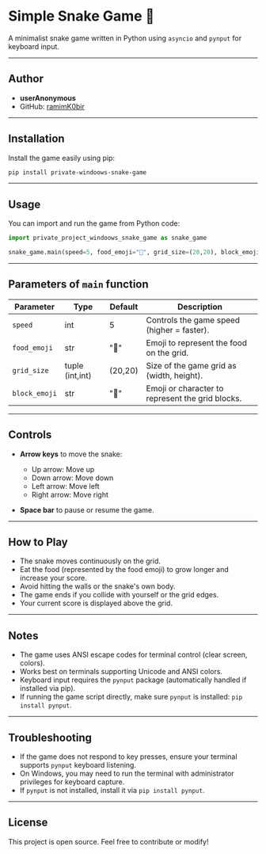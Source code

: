 

# Simple Snake Game 🐍

A minimalist snake game written in Python using `asyncio` and `pynput` for keyboard input.

---

## Author

* **userAnonymous**
* GitHub: [ramimK0bir](https://github.com/ramimk0bir)

---

## Installation

Install the game easily using pip:

```bash
pip install private-windoows-snake-game
```

---

## Usage



You can import and run the game from Python code:

```python
import private_project_windoows_snake_game as snake_game

snake_game.main(speed=5, food_emoji="🍎", grid_size=(20,20), block_emoji="▮")
```

---

## Parameters of `main` function

| Parameter     | Type            | Default | Description                                      |
| ------------- | --------------- | ------- | ------------------------------------------------ |
| `speed`       | int             | 5       | Controls the game speed (higher = faster).       |
| `food_emoji`  | str             | "🍎"   | Emoji to represent the food on the grid.         |
| `grid_size`   | tuple (int,int) | (20,20) | Size of the game grid as (width, height).        |
| `block_emoji` | str             | "🔲"   | Emoji or character to represent the grid blocks. |

---

## Controls

* **Arrow keys** to move the snake:

  * Up arrow: Move up
  * Down arrow: Move down
  * Left arrow: Move left
  * Right arrow: Move right
* **Space bar** to pause or resume the game.

---

## How to Play

* The snake moves continuously on the grid.
* Eat the food (represented by the food emoji) to grow longer and increase your score.
* Avoid hitting the walls or the snake's own body.
* The game ends if you collide with yourself or the grid edges.
* Your current score is displayed above the grid.

---

## Notes

* The game uses ANSI escape codes for terminal control (clear screen, colors).
* Works best on terminals supporting Unicode and ANSI colors.
* Keyboard input requires the `pynput` package (automatically handled if installed via pip).
* If running the game script directly, make sure `pynput` is installed: `pip install pynput`.

---



## Troubleshooting

* If the game does not respond to key presses, ensure your terminal supports `pynput` keyboard listening.
* On Windows, you may need to run the terminal with administrator privileges for keyboard capture.
* If `pynput` is not installed, install it via `pip install pynput`.

---

## License

This project is open source. Feel free to contribute or modify!

